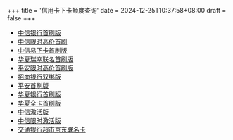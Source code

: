 +++
title = '信用卡下卡额度查询'
date = 2024-12-25T10:37:58+08:00
draft = false
+++

- [中信银行首刷版](https://credit.yhbyf.com/userInformation?code=DEFBANK300JGSF&referKey=Y01247240&creditId=259&channelId=2&t=0&name=中信银行首刷版)
- [中信限时高价首刷](https://credit.yhbyf.com/userInformation?code=DEFBANK30045JU&referKey=Y01247240&creditId=345&channelId=2&t=0&name=中信限时高价首刷)
- [中信易下卡首刷版](https://credit.yhbyf.com/userInformation?code=DEFBANK3003O50&referKey=Y01247240&creditId=344&channelId=2&t=0&name=中信易下卡首刷版)
- [华夏瑞幸联名首刷版](https://credit.yhbyf.com/userInformation?code=DEFBANK300AFQB&referKey=Y01247240&creditId=299&channelId=2&t=0&name=华夏瑞幸联名首刷版)
- [平安限时高价首刷版](https://credit.yhbyf.com/userInformation?code=DEFBANK800TYSS&referKey=Y01247240&creditId=278&channelId=2&t=0&name=平安限时高价首刷版)
- [招商银行双绑版](https://credit.yhbyf.com/userInformation?code=DEFBANK300K32R&referKey=Y01247240&creditId=358&channelId=2&t=0&name=招商银行双绑版)
- [平安首刷版](https://credit.yhbyf.com/userInformation?code=DEFBANK300DWDJ&referKey=Y01247240&creditId=284&channelId=2&t=0&name=平安首刷版)
- [华夏银行首刷版](https://credit.yhbyf.com/userInformation?code=DEFBANK3005YQP&referKey=Y01247240&creditId=353&channelId=2&t=0&name=华夏银行首刷版)
- [华夏全卡首刷版](https://credit.yhbyf.com/userInformation?code=DEFBANK300LGW9&referKey=Y01247240&creditId=281&channelId=2&t=0&name=华夏全卡首刷版)
- [中信激活版](https://credit.yhbyf.com/userInformation?code=DEFBANK200RXE5&referKey=Y01247240&creditId=331&channelId=2&t=0&name=中信激活版)
- [中信限时激活版](https://credit.yhbyf.com/userInformation?code=DEFBANK200RYRC&referKey=Y01247240&creditId=334&channelId=2&t=0&name=中信限时激活版)
- [交通银行超市京东联名卡](https://credit.yhbyf.com/userInformation?code=DEFBANK200MBZI&referKey=Y01247240&creditId=367&channelId=2&t=0&name=交通银行超市京东联名卡)
